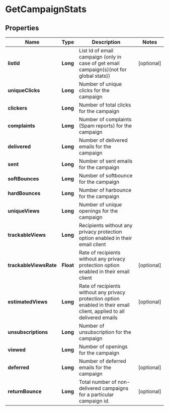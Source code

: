 
# GetCampaignStats

## Properties
Name | Type | Description | Notes
------------ | ------------- | ------------- | -------------
**listId** | **Long** | List Id of email campaign (only in case of get email campaign(s)(not for global stats)) |  [optional]
**uniqueClicks** | **Long** | Number of unique clicks for the campaign | 
**clickers** | **Long** | Number of total clicks for the campaign | 
**complaints** | **Long** | Number of complaints (Spam reports) for the campaign | 
**delivered** | **Long** | Number of delivered emails for the campaign | 
**sent** | **Long** | Number of sent emails for the campaign | 
**softBounces** | **Long** | Number of softbounce for the campaign | 
**hardBounces** | **Long** | Number of harbounce for the campaign | 
**uniqueViews** | **Long** | Number of unique openings for the campaign | 
**trackableViews** | **Long** | Recipients without any privacy protection option enabled in their email client | 
**trackableViewsRate** | **Float** | Rate of recipients without any privacy protection option enabled in their email client |  [optional]
**estimatedViews** | **Long** | Rate of recipients without any privacy protection option enabled in their email client, applied to all delivered emails |  [optional]
**unsubscriptions** | **Long** | Number of unsubscription for the campaign | 
**viewed** | **Long** | Number of openings for the campaign | 
**deferred** | **Long** | Number of deferred emails for the campaign |  [optional]
**returnBounce** | **Long** | Total number of non-delivered campaigns for a particular campaign id. |  [optional]



